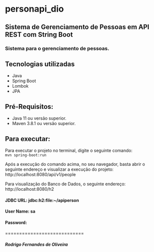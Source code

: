 # personapi_dio

## Sistema de Gerenciamento de Pessoas em API REST com String Boot

### Sistema para o gerenciamento de pessoas.

## Tecnologias utilizadas
- Java
- Spring Boot
- Lombok
- JPA

## Pré-Requisitos:
- Java 11 ou versão superior.
- Maven 3.8.1 ou versão superior.

## Para executar: 
Para executar o projeto no terminal, digite o seguinte comando:<br>
`mvn spring-boot:run`

Após a execução do comando acima, no seu navegador, basta abrir o seguinte endereço e visualizar a execução do projeto:<br>
http://localhost:8080/api/v1/people

Para visualização do Banco de Dados, o seguinte endereço:<br>
http://localhost:8080/h2

#### JDBC URL: jdbc:h2:file:~/apiperson
#### User Name: sa
#### Password: 

============================
##### Rodrigo Fernandes de Oliveira
